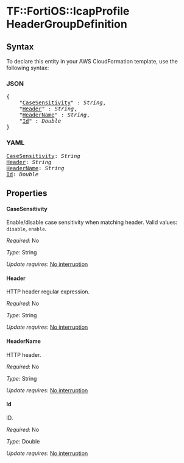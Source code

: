 # TF::FortiOS::IcapProfile HeaderGroupDefinition

## Syntax

To declare this entity in your AWS CloudFormation template, use the following syntax:

### JSON

<pre>
{
    "<a href="#casesensitivity" title="CaseSensitivity">CaseSensitivity</a>" : <i>String</i>,
    "<a href="#header" title="Header">Header</a>" : <i>String</i>,
    "<a href="#headername" title="HeaderName">HeaderName</a>" : <i>String</i>,
    "<a href="#id" title="Id">Id</a>" : <i>Double</i>
}
</pre>

### YAML

<pre>
<a href="#casesensitivity" title="CaseSensitivity">CaseSensitivity</a>: <i>String</i>
<a href="#header" title="Header">Header</a>: <i>String</i>
<a href="#headername" title="HeaderName">HeaderName</a>: <i>String</i>
<a href="#id" title="Id">Id</a>: <i>Double</i>
</pre>

## Properties

#### CaseSensitivity

Enable/disable case sensitivity when matching header. Valid values: `disable`, `enable`.

_Required_: No

_Type_: String

_Update requires_: [No interruption](https://docs.aws.amazon.com/AWSCloudFormation/latest/UserGuide/using-cfn-updating-stacks-update-behaviors.html#update-no-interrupt)

#### Header

HTTP header regular expression.

_Required_: No

_Type_: String

_Update requires_: [No interruption](https://docs.aws.amazon.com/AWSCloudFormation/latest/UserGuide/using-cfn-updating-stacks-update-behaviors.html#update-no-interrupt)

#### HeaderName

HTTP header.

_Required_: No

_Type_: String

_Update requires_: [No interruption](https://docs.aws.amazon.com/AWSCloudFormation/latest/UserGuide/using-cfn-updating-stacks-update-behaviors.html#update-no-interrupt)

#### Id

ID.

_Required_: No

_Type_: Double

_Update requires_: [No interruption](https://docs.aws.amazon.com/AWSCloudFormation/latest/UserGuide/using-cfn-updating-stacks-update-behaviors.html#update-no-interrupt)

